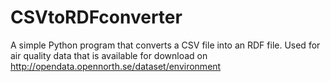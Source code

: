 # CSVtoRDFconverter
A simple Python program that converts a CSV file into an RDF file. Used for air quality data that is available for download on http://opendata.opennorth.se/dataset/environment
